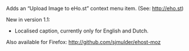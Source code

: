 Adds an “Upload Image to eHo.st” context menu item. (See: http://eho.st)

New in version 1.1:

 * Localised caption, currently only for English and Dutch.

Also available for Firefox: http://github.com/sjmulder/ehost-moz